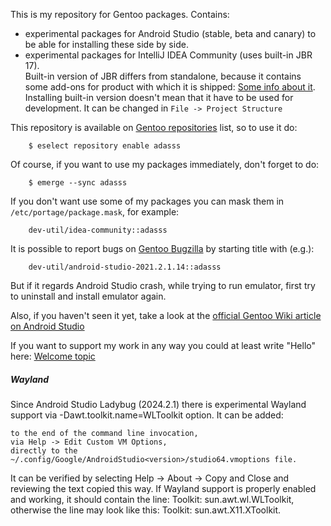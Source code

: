 This is my repository for Gentoo packages. Contains:
 * experimental packages for Android Studio (stable, beta and canary) to be able for installing these side by side.
 * experimental packages for IntelliJ IDEA Community (uses built-in JBR 17).<br>
    Built-in version of JBR differs from standalone, because it contains some add-ons for product with which it is shipped: 
    [Some info about it](https://intellij-support.jetbrains.com/hc/en-us/community/posts/360010476759-Why-do-I-need-the-JetBrains-version-of-products-with-JBR-and-why-is-this-version-not-available-now-).<br>
    Installing built-in version doesn't mean that it have to be used for development. It can be changed in `File -> Project Structure`

This repository is available on [Gentoo repositories](https://repos.gentoo.org) list, so to use it do:
```
	$ eselect repository enable adasss
```
Of course, if you want to use my packages immediately, don't forget to do:
```
	$ emerge --sync adasss
```
If you don't want use some of my packages you can mask them in `/etc/portage/package.mask`, for example:
```
    dev-util/idea-community::adasss
```
It is possible to report bugs on [Gentoo Bugzilla](https://bugs.gentoo.org/) by starting title with (e.g.): 
```
	dev-util/android-studio-2021.2.1.14::adasss
```
But if it regards Android Studio crash, while trying to run emulator, first try to uninstall and install emulator again.

Also, if you haven't seen it yet, take a look at the [official Gentoo Wiki article on Android Studio](https://wiki.gentoo.org/wiki/Android_studio)

If you want to support my work in any way you could at least write "Hello" here: [Welcome topic](https://github.com/AdamGiergun/adasss/discussions/1)

##### Wayland

Since Android Studio Ladybug (2024.2.1) there is experimental Wayland support via -Dawt.toolkit.name=WLToolkit option. It can be added:

    to the end of the command line invocation,
    via Help -> Edit Custom VM Options,
    directly to the ~/.config/Google/AndroidStudio<version>/studio64.vmoptions file.

It can be verified by selecting Help -> About -> Copy and Close and reviewing the text copied this way. If Wayland support is properly enabled and working, it should contain the line: Toolkit: sun.awt.wl.WLToolkit, otherwise the line may look like this: Toolkit: sun.awt.X11.XToolkit. 
